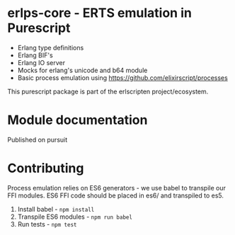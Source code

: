 # erlps-core - ERTS emulation in Purescript

- Erlang type definitions
- Erlang BIF's
- Erlang IO server
- Mocks for erlang's unicode and b64 module
- Basic process emulation using https://github.com/elixirscript/processes

This purescript package is part of the erlscripten project/ecosystem.

# Module documentation
Published on pursuit

# Contributing
Process emulation relies on ES6 generators - we use babel to transpile our FFI modules.
ES6 FFI code should be placed in es6/ and transpiled to es5. 
1. Install babel - ```npm install```
2. Transpile ES6 modules - ```npm run babel```
3. Run tests - ```npm test```
